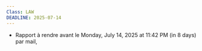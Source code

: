 ```yaml
---
Class: LAW
DEADLINE: 2025-07-14
---
```

  
- Rapport à rendre avant le Monday, July 14, 2025 at 11:42 PM (in 8 days) par mail,